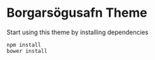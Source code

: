 # Borgarsögusafn Theme

Start using this theme by installing dependencies

```SHELL
npm install
bower install 
```
